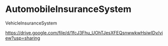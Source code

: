 # AutomobileInsuranceSystem
VehicleInsuranceSystem



https://drive.google.com/file/d/1fcJ3Fhu_UOhTJesXFEQsnwwkwHsiwIDv/view?usp=sharing
